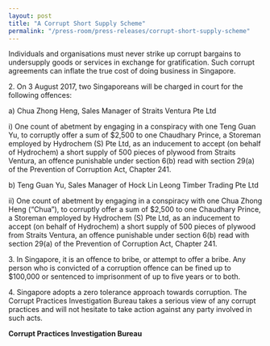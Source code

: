 ```yaml
---
layout: post
title: "A Corrupt Short Supply Scheme"
permalink: "/press-room/press-releases/corrupt-short-supply-scheme"
---
```

Individuals and organisations must never strike up corrupt bargains to undersupply goods or services in exchange for gratification. Such corrupt agreements can inflate the true cost of doing business in Singapore.

2\.        On 3 August 2017, two Singaporeans will be charged in court for the following offences:

a) Chua Zhong Heng, Sales Manager of Straits Ventura Pte Ltd

i) One count of abetment by engaging in a conspiracy with one Teng Guan Yu, to corruptly offer a sum of $2,500 to one Chaudhary Prince, a Storeman employed by Hydrochem (S) Pte Ltd, as an inducement to accept (on behalf of Hydrochem) a short supply of 500 pieces of plywood from Straits Ventura, an offence punishable under section 6(b) read with section 29(a) of the Prevention of Corruption Act, Chapter 241.

b) Teng Guan Yu, Sales Manager of Hock Lin Leong Timber Trading Pte Ltd

ii) One count of abetment by engaging in a conspiracy with one Chua Zhong Heng (“Chua”), to corruptly offer a sum of $2,500 to one Chaudhary Prince, a Storeman employed by Hydrochem (S) Pte Ltd, as an inducement to accept (on behalf of Hydrochem) a short supply of 500 pieces of plywood from Straits Ventura, an offence punishable under section 6(b) read with section 29(a) of the Prevention of Corruption Act, Chapter 241.

3\.         In Singapore, it is an offence to bribe, or attempt to offer a bribe. Any person who is convicted of a corruption offence can be fined up to $100,000 or sentenced to imprisonment of up to five years or to both.

4\.         Singapore adopts a zero tolerance approach towards corruption. The Corrupt Practices Investigation Bureau takes a serious view of any corrupt practices and will not hesitate to take action against any party involved in such acts.

**Corrupt Practices Investigation Bureau**
